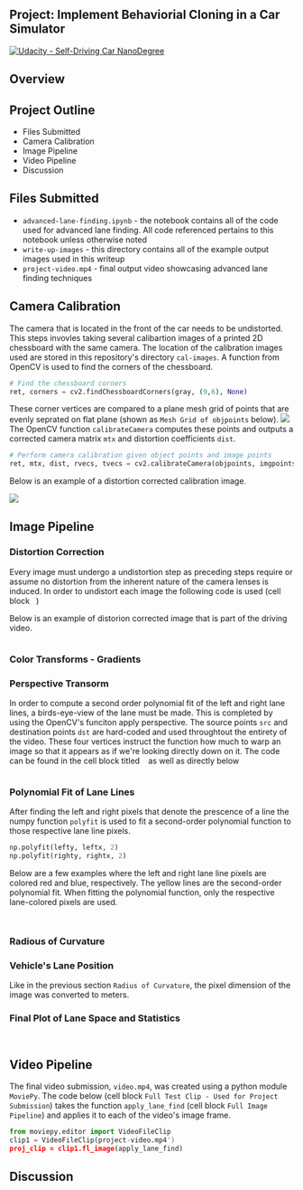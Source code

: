 ## Project: Implement Behaviorial Cloning in a Car Simulator
[![Udacity - Self-Driving Car NanoDegree](https://s3.amazonaws.com/udacity-sdc/github/shield-carnd.svg)](http://www.udacity.com/drive)

Overview
---

Project Outline
---
* Files Submitted 
* Camera Calibration
* Image Pipeline
* Video Pipeline
* Discussion

## Files Submitted
* `advanced-lane-finding.ipynb` - the notebook contains all of the code used for advanced lane finding. All code referenced pertains to this notebook unless otherwise noted
* `write-up-images` - this directory contains all of the example output images used in this writeup
* `project-video.mp4` - final output video showcasing advanced lane finding techniques

## Camera Calibration

The camera that is located in the front of the car needs to be undistorted. This steps invovles taking several calibartion images of a printed 2D chessboard with the same camera. The location of the calibration images used are stored in this repository's directory `cal-images`. A function from OpenCV is used to find the corners of the chessboard. 
```python
# Find the chessboard corners
ret, corners = cv2.findChessboardCorners(gray, (9,6), None)
```
These corner vertices are compared to a plane mesh grid of points that are evenly seprated on flat plane (shown as `Mesh Grid of objpoints` below). 
![](https://github.com/JLee21/Udacity-Self-Driving-Car-NanoDegree/blob/master/p4-advanced-lane-finding/carnd-advanced-lane-lines/write-up-images/objpoints-draw-corners.JPG)
The OpenCV function `calibrateCamera` computes these points and outputs a corrected camera matrix `mtx` and distortion coefficients `dist`.
```python
# Perform camera calibration given object points and image points
ret, mtx, dist, rvecs, tvecs = cv2.calibrateCamera(objpoints, imgpoints, img_size ,None,None)
```
Below is an example of a distortion corrected calibration image.

![](https://github.com/JLee21/Udacity-Self-Driving-Car-NanoDegree/blob/master/p4-advanced-lane-finding/carnd-advanced-lane-lines/write-up-images/cam-cal-undistort.JPG)


## Image Pipeline

### Distortion Correction
Every image must undergo a undistortion step as preceding steps require or assume no distortion from the inherent nature of the camera lenses is induced. In order to undistort each image the following code is used (cell block ` `)

Below is an example of distorion corrected image that is part of the driving video.

![]()

### Color Transforms - Gradients

### Perspective Transorm
In order to compute a second order polynomial fit of the left and right lane lines, a birds-eye-view of the lane must be made. This is completed by using the OpenCV's funciton apply perspective. The source points `src` and destination points `dst` are hard-coded and used throughtout the entirety of the video. These four vertices instruct the function how much to warp an image so that it appears as if we're looking directly down on it.
The code can be found in the cell block titled ` ` as well as directly below
```python 

```


### Polynomial Fit of Lane Lines

After finding the left and right pixels that denote the prescence of a line the numpy function `polyfit` is used to fit a second-order polynomial function to those respective lane line pixels.
```python
np.polyfit(lefty, leftx, 2)
np.polyfit(righty, rightx, 2)
```

Below are a few examples where the left and right lane line pixels are colored red and blue, respectively. The yellow lines are the second-order polynomial fit. When fitting the polynomial function, only the respective lane-colored pixels are used.

![]()

![]()

### Radious of Curvature


### Vehicle's Lane Position

Like in the previous section `Radius of Curvature`, the pixel dimension of the image was converted to meters.

### Final Plot of Lane Space and Statistics

![]()

![]()

## Video Pipeline

The final video submission, `video.mp4`, was created using a python module `MoviePy`. The code below (cell block `Full Test Clip - Used for Project Submission`) takes the function `apply_lane_find` (cell block `Full Image Pipeline`) and applies it to each of the video's image frame.

```python
from moviepy.editor import VideoFileClip
clip1 = VideoFileClip(project-video.mp4')
proj_clip = clip1.fl_image(apply_lane_find)
```

## Discussion
